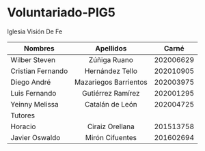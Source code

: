# Voluntariado-PIG5
Iglesia Visión De Fe
<!-- TABLES -->
| Nombres              | Apellidos             |Carné       |
| -------------------- |:---------------------:| :---------:|
| Wilber Steven        | Zúñiga Ruano          | 202006629  |
| Cristian Fernando    | Hernández Tello       | 202010905  |
| Diego	André 	       | Mazariegos Barrientos | 202003975  |
| Luis Fernando 	   | Gutiérrez Ramírez     | 202001295  |
| Yeinny Melissa 	   | Catalán de León       | 202004725  |
|                            Tutores                        |
| Horacio  	           | Ciraiz Orellana       | 201513758  |
| Javier Oswaldo   	   | Mirón Cifuentes       | 201602694  |
